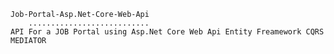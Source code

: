     Job-Portal-Asp.Net-Core-Web-Api
        ...........................
    API For a JOB Portal using Asp.Net Core Web Api Entity Freamework CQRS MEDIATOR
